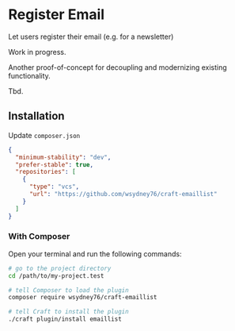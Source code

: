 # Register Email

Let users register their email (e.g. for a newsletter)

Work in progress.

Another proof-of-concept for decoupling and modernizing existing functionality.

Tbd.

## Installation

Update `composer.json`

```json
{
  "minimum-stability": "dev",
  "prefer-stable": true,
  "repositories": [
    {
      "type": "vcs",
      "url": "https://github.com/wsydney76/craft-emaillist"
    }
  ]
}
```

### With Composer

Open your terminal and run the following commands:

```bash
# go to the project directory
cd /path/to/my-project.test

# tell Composer to load the plugin
composer require wsydney76/craft-emaillist

# tell Craft to install the plugin
./craft plugin/install emaillist
```